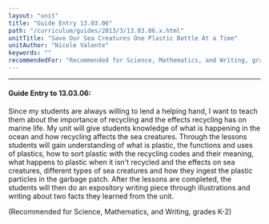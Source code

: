 ```yaml
---
layout: "unit"
title: "Guide Entry 13.03.06"
path: "/curriculum/guides/2013/3/13.03.06.x.html"
unitTitle: "Save Our Sea Creatures One Plastic Bottle At a Time"
unitAuthor: "Nicole Valente"
keywords: ""
recommendedFor: "Recommended for Science, Mathematics, and Writing, grades K-2"
---
```

<body>
<hr/>
<h4>
Guide Entry to 13.03.06:
</h4>
<p>
Since my students are always willing to lend a helping hand, I want to teach them about the importance of recycling and the effects recycling has on marine life. My unit will give students knowledge of what is happening in the ocean and how recycling affects the sea creatures. Through the lessons students will gain understanding of what is plastic, the functions and uses of plastics, how to sort plastic with the recycling codes and their meaning, what happens to plastic when it isn't recycled and the effects on sea creatures, different types of sea creatures and how they ingest the plastic particles in the garbage patch. After the lessons are completed, the students will then do an expository writing piece through illustrations and writing about two facts they learned from the unit.
</p>
<p>
<b>
</b>
</p>
<p>
(Recommended for Science, Mathematics, and Writing, grades K-2)
</p>
</body>